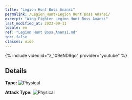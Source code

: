 ```yaml
---
title: "Legion Hunt Boss Anansi"
permalink: /Legion_Hunt/Legion Hunt Boss Anansi/
excerpt: "Wing Fighter Legion Hunt Boss Anansi"
last_modified_at: 2023-09-11
locale: en
ref: "Legion Hunt Boss Anansi.md"
toc: false
classes: wide
---
```



{% include video id="z_109eND9qo" provider="youtube" %}

## Details

  **Type:** ![Physical](/images/common_sx_icon9.png)

  **Attack Type:** ![Physical](/images/common_sx_icon9.png)


